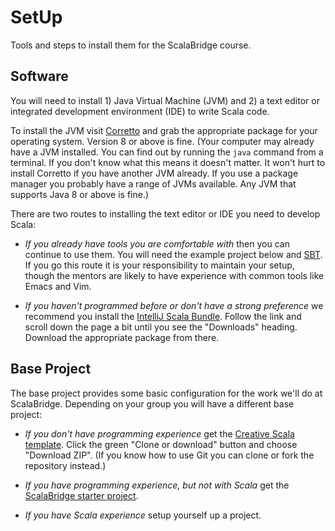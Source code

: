 # SetUp
Tools and steps to install them for the ScalaBridge course.

## Software

You will need to install 1) Java Virtual Machine (JVM) and 2) a text editor or integrated development environment (IDE) to write Scala code.

To install the JVM visit [Corretto][corretto] and grab the appropriate package for your operating system. Version 8 or above is fine. (Your computer may already have a JVM installed. You can find out by running the `java` command from a terminal. If you don't know what this means it doesn't matter. It won't hurt to install Corretto if you have another JVM already. If you use a package manager you probably have a range of JVMs available. Any JVM that supports Java 8 or above is fine.)

There are two routes to installing the text editor or IDE you need to develop Scala:

- *If you already have tools you are comfortable with* then you can continue to use them. You will need the example project below and [SBT][sbt]. If you go this route it is your responsibility to maintain your setup, though the mentors are likely to have experience with common tools like Emacs and Vim.

- *If you haven't programmed before or don't have a strong preference* we recommend you install the [IntelliJ Scala Bundle][intellij-scala]. Follow the link and scroll down the page a bit until you see the "Downloads" heading. Download the appropriate package from there.

## Base Project

The base project provides some basic configuration for the work we'll do at ScalaBridge. Depending on your group you will have a different base project:

- *If you don't have programming experience* get the [Creative Scala template][creative-scala-template]. Click the green "Clone or download" button and choose "Download ZIP". (If you know how to use Git you can clone or fork the repository instead.)

- *If you have programming experience, but not with Scala* get the [ScalaBridge starter project][scalabridge-starter-project].

- *If you have Scala experience* setup yourself up a project.

[corretto]: https://aws.amazon.com/corretto/
[sbt]: https://www.scala-sbt.org/
[intellij-scala]: https://github.com/JetBrains/intellij-scala-bundle
[creative-scala-template]: https://github.com/creativescala/creative-scala-template
[scalabridge-starter-project]: https://github.com/scalabridgelondon/scalabridge-starter-project
